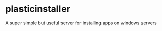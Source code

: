 plasticinstaller
================

A super simple but useful server for installing apps on windows servers
